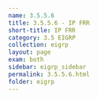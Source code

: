 ```yaml
---
name: 3.5.5.6
title: 3.5.5.6 - IP FRR
short-title: IP FRR
category: 3.5 EIGRP
collection: eigrp
layout: page
exam: both
sidebar: eigrp_sidebar
permalink: 3.5.5.6.html
folder: eigrp
---
```

